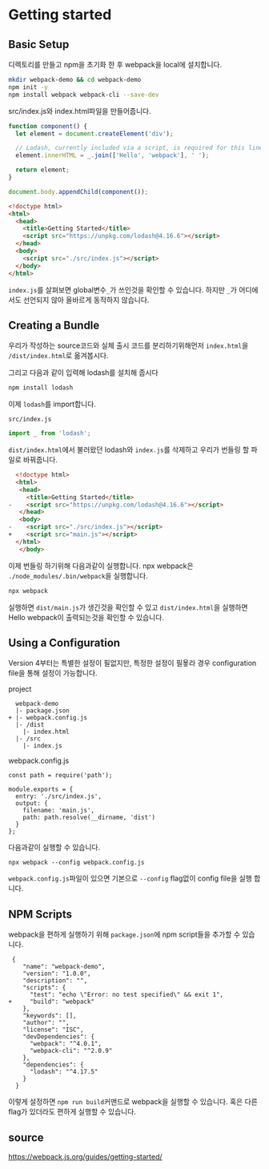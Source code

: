# Getting started

## Basic Setup
디렉토리를 만들고 npm을 초기화 한 후 webpack을 local에 설치합니다.
```sh
mkdir webpack-demo && cd webpack-demo
npm init -y
npm install webpack webpack-cli --save-dev
```

src/index.js와 index.html파일을 만들어줍니다.

```javascript
function component() {
  let element = document.createElement('div');

  // Lodash, currently included via a script, is required for this line to work
  element.innerHTML = _.join(['Hello', 'webpack'], ' ');

  return element;
}

document.body.appendChild(component());
```

```html
<!doctype html>
<html>
  <head>
    <title>Getting Started</title>
    <script src="https://unpkg.com/lodash@4.16.6"></script>
  </head>
  <body>
    <script src="./src/index.js"></script>
  </body>
</html>
```

`index.js`를 살펴보면 global변수`_`가 쓰인것을 확인할 수 있습니다. 하지만 
`_`가 어디에서도 선언되지 않아 올바르게 동작하지 않습니다.

## Creating a Bundle
우리가 작성하는 source코드와 실체 출시 코드를 분리하기위해먼저 `index.html`을 
`/dist/index.html`로 옮겨봅시다.

그리고 다음과 같이 입력해 lodash를 설치해 줍시다

```sh
npm install lodash
```

이제 `lodash`를 import합니다.

`src/index.js`
```javascript
import _ from 'lodash';
```

`dist/index.html`에서 불러왔던 lodash와 `index.js`를 삭제하고 우리가 번들링 할 
파일로 바꿔줍니다.
```html
  <!doctype html>
  <html>
   <head>
     <title>Getting Started</title>
-    <script src="https://unpkg.com/lodash@4.16.6"></script>
   </head>
   <body>
-    <script src="./src/index.js"></script>
+    <script src="main.js"></script>
  </html>
   </body>
```

이제 번들링 하기위해 다음과같이 실행합니다.
npx webpack은 `./node_modules/.bin/webpack`을 실행합니다.
```sh
npx webpack
```

실행하면 `dist/main.js`가 생긴것을 확인할 수 있고 `dist/index.html`을 실행하면
Hello webpack이 출력되는것을 확인할 수 있습니다.

## Using a Configuration
Version 4부터는 특별한 설정이 필없지만, 특정한 설정이 필욯라 경우 configuration 
file을 통해 설정이 가능합니다.

project
```
  webpack-demo
  |- package.json
+ |- webpack.config.js
  |- /dist
    |- index.html
  |- /src
    |- index.js
```

webpack.config.js
```
const path = require('path');

module.exports = {
  entry: './src/index.js',
  output: {
    filename: 'main.js',
    path: path.resolve(__dirname, 'dist')
  }
};
```

다음과같이 실행할 수 있습니다.
```
npx webpack --config webpack.config.js

```

`webpack.config.js`파일이 있으면 기본으로 `--config` flag없이 config file을 실행
합니다.

## NPM Scripts
webpack을 편하게 실행하기 위해 `package.json`에 npm script들을 추가할 수 
있습니다.

```
 {
    "name": "webpack-demo",
    "version": "1.0.0",
    "description": "",
    "scripts": {
      "test": "echo \"Error: no test specified\" && exit 1",
+     "build": "webpack"
    },
    "keywords": [],
    "author": "",
    "license": "ISC",
    "devDependencies": {
      "webpack": "^4.0.1",
      "webpack-cli": "^2.0.9"
    },
    "dependencies": {
      "lodash": "^4.17.5"
    }
  }
```

이렇게 설정하면 `npm run build`커맨드로 webpack을 실행할 수 있습니다. 혹은 다른
flag가 있더라도 편하게 실행할 수 있습니다.

## source
https://webpack.js.org/guides/getting-started/

